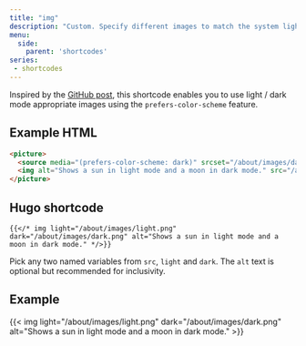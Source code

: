 ```yaml
---
title: "img"
description: "Custom. Specify different images to match the system light and dark modes used by the Azure Citadel site theme."
menu:
  side:
    parent: 'shortcodes'
series:
 - shortcodes
---
```


Inspired by the [GitHub post](https://github.blog/changelog/2022-05-19-specify-theme-context-for-images-in-markdown-beta/), this shortcode enables you to use light / dark mode appropriate images using the `prefers-color-scheme` feature.

## Example HTML

```html
<picture>
  <source media="(prefers-color-scheme: dark)" srcset="/about/images/dark.png">
  <img alt="Shows a sun in light mode and a moon in dark mode." src="/about/images/light.png">
</picture>
```

## Hugo shortcode

```text
{{</* img light="/about/images/light.png" dark="/about/images/dark.png" alt="Shows a sun in light mode and a moon in dark mode." */>}}
```

Pick any two named variables from `src`, `light` and `dark`. The `alt` text is optional but recommended for inclusivity.

## Example

{{< img light="/about/images/light.png" dark="/about/images/dark.png" alt="Shows a sun in light mode and a moon in dark mode." >}}
